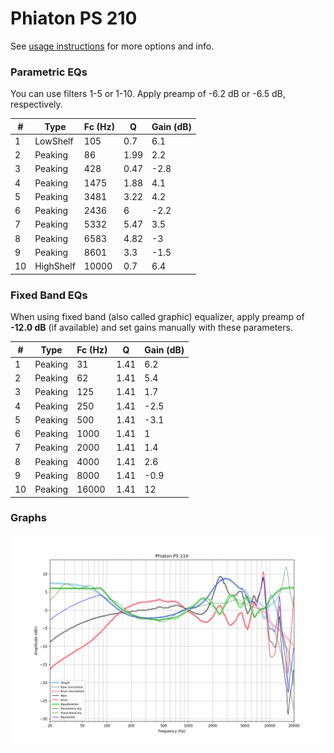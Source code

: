 # Phiaton PS 210
See [usage instructions](https://github.com/jaakkopasanen/AutoEq#usage) for more options and info.

### Parametric EQs
You can use filters 1-5 or 1-10. Apply preamp of -6.2 dB or -6.5 dB, respectively.

|   # | Type      |   Fc (Hz) |    Q |   Gain (dB) |
|-----|-----------|-----------|------|-------------|
|   1 | LowShelf  |       105 | 0.7  |         6.1 |
|   2 | Peaking   |        86 | 1.99 |         2.2 |
|   3 | Peaking   |       428 | 0.47 |        -2.8 |
|   4 | Peaking   |      1475 | 1.88 |         4.1 |
|   5 | Peaking   |      3481 | 3.22 |         4.2 |
|   6 | Peaking   |      2436 | 6    |        -2.2 |
|   7 | Peaking   |      5332 | 5.47 |         3.5 |
|   8 | Peaking   |      6583 | 4.82 |        -3   |
|   9 | Peaking   |      8601 | 3.3  |        -1.5 |
|  10 | HighShelf |     10000 | 0.7  |         6.4 |

### Fixed Band EQs
When using fixed band (also called graphic) equalizer, apply preamp of **-12.0 dB** (if available) and set gains manually with these parameters.

|   # | Type    |   Fc (Hz) |    Q |   Gain (dB) |
|-----|---------|-----------|------|-------------|
|   1 | Peaking |        31 | 1.41 |         6.2 |
|   2 | Peaking |        62 | 1.41 |         5.4 |
|   3 | Peaking |       125 | 1.41 |         1.7 |
|   4 | Peaking |       250 | 1.41 |        -2.5 |
|   5 | Peaking |       500 | 1.41 |        -3.1 |
|   6 | Peaking |      1000 | 1.41 |         1   |
|   7 | Peaking |      2000 | 1.41 |         1.4 |
|   8 | Peaking |      4000 | 1.41 |         2.6 |
|   9 | Peaking |      8000 | 1.41 |        -0.9 |
|  10 | Peaking |     16000 | 1.41 |        12   |

### Graphs
![](./Phiaton%20PS%20210.png)
